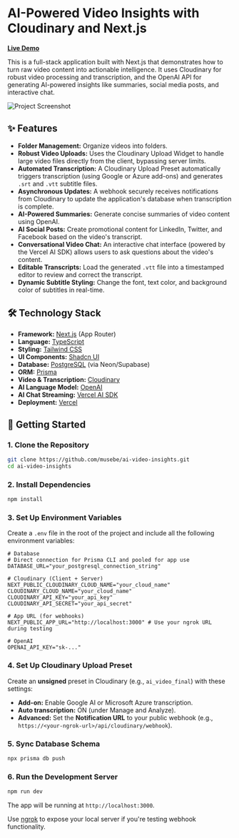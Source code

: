 

# AI-Powered Video Insights with Cloudinary and Next.js

[**Live Demo**](https://ai-video-insights.vercel.app)

This is a full-stack application built with Next.js that demonstrates how to turn raw video content into actionable intelligence. It uses Cloudinary for robust video processing and transcription, and the OpenAI API for generating AI-powered insights like summaries, social media posts, and interactive chat.

![Project Screenshot](https://res.cloudinary.com/hackit-africa/image/upload/v1753345689/demo_video_insights.png) 



## ✨ Features

* **Folder Management:** Organize videos into folders.
* **Robust Video Uploads:** Uses the Cloudinary Upload Widget to handle large video files directly from the client, bypassing server limits.
* **Automated Transcription:** A Cloudinary Upload Preset automatically triggers transcription (using Google or Azure add-ons) and generates `.srt` and `.vtt` subtitle files.
* **Asynchronous Updates:** A webhook securely receives notifications from Cloudinary to update the application's database when transcription is complete.
* **AI-Powered Summaries:** Generate concise summaries of video content using OpenAI.
* **AI Social Posts:** Create promotional content for LinkedIn, Twitter, and Facebook based on the video's transcript.
* **Conversational Video Chat:** An interactive chat interface (powered by the Vercel AI SDK) allows users to ask questions about the video's content.
* **Editable Transcripts:** Load the generated `.vtt` file into a timestamped editor to review and correct the transcript.
* **Dynamic Subtitle Styling:** Change the font, text color, and background color of subtitles in real-time.



## 🛠️ Technology Stack

* **Framework:** [Next.js](https://nextjs.org/) (App Router)
* **Language:** [TypeScript](https://www.typescriptlang.org/)
* **Styling:** [Tailwind CSS](https://tailwindcss.com/)
* **UI Components:** [Shadcn UI](https://ui.shadcn.com/)
* **Database:** [PostgreSQL](https://www.postgresql.org/) (via Neon/Supabase)
* **ORM:** [Prisma](https://www.prisma.io/)
* **Video & Transcription:** [Cloudinary](https://cloudinary.com/)
* **AI Language Model:** [OpenAI](https://openai.com/)
* **AI Chat Streaming:** [Vercel AI SDK](https://sdk.vercel.ai/)
* **Deployment:** [Vercel](https://vercel.com/)



## 🚀 Getting Started

### 1. Clone the Repository

```bash
git clone https://github.com/musebe/ai-video-insights.git
cd ai-video-insights
```

### 2. Install Dependencies

```bash
npm install
```

### 3. Set Up Environment Variables

Create a `.env` file in the root of the project and include all the following environment variables:

```env
# Database
# Direct connection for Prisma CLI and pooled for app use
DATABASE_URL="your_postgresql_connection_string"

# Cloudinary (Client + Server)
NEXT_PUBLIC_CLOUDINARY_CLOUD_NAME="your_cloud_name"
CLOUDINARY_CLOUD_NAME="your_cloud_name"
CLOUDINARY_API_KEY="your_api_key"
CLOUDINARY_API_SECRET="your_api_secret"

# App URL (for webhooks)
NEXT_PUBLIC_APP_URL="http://localhost:3000" # Use your ngrok URL during testing

# OpenAI
OPENAI_API_KEY="sk-..."
```

### 4. Set Up Cloudinary Upload Preset

Create an **unsigned** preset in Cloudinary (e.g., `ai_video_final`) with these settings:

* **Add-on:** Enable Google AI or Microsoft Azure transcription.
* **Auto transcription:** ON (under Manage and Analyze).
* **Advanced:** Set the **Notification URL** to your public webhook (e.g., `https://<your-ngrok-url>/api/cloudinary/webhook`).

### 5. Sync Database Schema

```bash
npx prisma db push
```

### 6. Run the Development Server

```bash
npm run dev
```

The app will be running at `http://localhost:3000`.

Use [ngrok](https://ngrok.com/) to expose your local server if you're testing webhook functionality.


